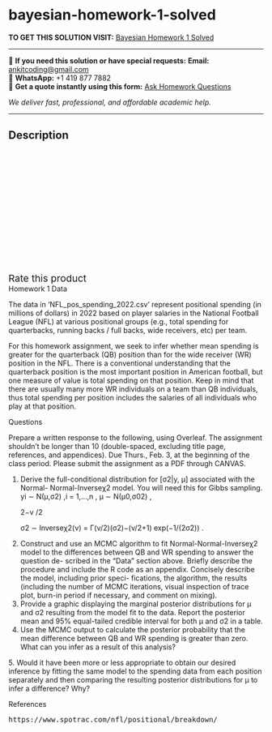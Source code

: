 # bayesian-homework-1-solved
**TO GET THIS SOLUTION VISIT:** [Bayesian Homework 1 Solved](https://www.ankitcodinghub.com/product/bayesian-homework-1-solved/)


---

📩 **If you need this solution or have special requests:** **Email:** ankitcoding@gmail.com  
📱 **WhatsApp:** +1 419 877 7882  
📄 **Get a quote instantly using this form:** [Ask Homework Questions](https://www.ankitcodinghub.com/services/ask-homework-questions/)

*We deliver fast, professional, and affordable academic help.*

---

<h2>Description</h2>



<div class="kk-star-ratings kksr-auto kksr-align-center kksr-valign-top" data-payload="{&quot;align&quot;:&quot;center&quot;,&quot;id&quot;:&quot;98855&quot;,&quot;slug&quot;:&quot;default&quot;,&quot;valign&quot;:&quot;top&quot;,&quot;ignore&quot;:&quot;&quot;,&quot;reference&quot;:&quot;auto&quot;,&quot;class&quot;:&quot;&quot;,&quot;count&quot;:&quot;0&quot;,&quot;legendonly&quot;:&quot;&quot;,&quot;readonly&quot;:&quot;&quot;,&quot;score&quot;:&quot;0&quot;,&quot;starsonly&quot;:&quot;&quot;,&quot;best&quot;:&quot;5&quot;,&quot;gap&quot;:&quot;4&quot;,&quot;greet&quot;:&quot;Rate this product&quot;,&quot;legend&quot;:&quot;0\/5 - (0 votes)&quot;,&quot;size&quot;:&quot;24&quot;,&quot;title&quot;:&quot;Bayesian Homework 1 Solved&quot;,&quot;width&quot;:&quot;0&quot;,&quot;_legend&quot;:&quot;{score}\/{best} - ({count} {votes})&quot;,&quot;font_factor&quot;:&quot;1.25&quot;}">

<div class="kksr-stars">

<div class="kksr-stars-inactive">
            <div class="kksr-star" data-star="1" style="padding-right: 4px">


<div class="kksr-icon" style="width: 24px; height: 24px;"></div>
        </div>
            <div class="kksr-star" data-star="2" style="padding-right: 4px">


<div class="kksr-icon" style="width: 24px; height: 24px;"></div>
        </div>
            <div class="kksr-star" data-star="3" style="padding-right: 4px">


<div class="kksr-icon" style="width: 24px; height: 24px;"></div>
        </div>
            <div class="kksr-star" data-star="4" style="padding-right: 4px">


<div class="kksr-icon" style="width: 24px; height: 24px;"></div>
        </div>
            <div class="kksr-star" data-star="5" style="padding-right: 4px">


<div class="kksr-icon" style="width: 24px; height: 24px;"></div>
        </div>
    </div>

<div class="kksr-stars-active" style="width: 0px;">
            <div class="kksr-star" style="padding-right: 4px">


<div class="kksr-icon" style="width: 24px; height: 24px;"></div>
        </div>
            <div class="kksr-star" style="padding-right: 4px">


<div class="kksr-icon" style="width: 24px; height: 24px;"></div>
        </div>
            <div class="kksr-star" style="padding-right: 4px">


<div class="kksr-icon" style="width: 24px; height: 24px;"></div>
        </div>
            <div class="kksr-star" style="padding-right: 4px">


<div class="kksr-icon" style="width: 24px; height: 24px;"></div>
        </div>
            <div class="kksr-star" style="padding-right: 4px">


<div class="kksr-icon" style="width: 24px; height: 24px;"></div>
        </div>
    </div>
</div>


<div class="kksr-legend" style="font-size: 19.2px;">
            <span class="kksr-muted">Rate this product</span>
    </div>
    </div>
<div class="page" title="Page 1">
<div class="layoutArea">
<div class="column">
Homework 1 Data

The data in ‘NFL_pos_spending_2022.csv’ represent positional spending (in millions of dollars) in 2022 based on player salaries in the National Football League (NFL) at various positional groups (e.g., total spending for quarterbacks, running backs / full backs, wide receivers, etc) per team.

For this homework assignment, we seek to infer whether mean spending is greater for the quarterback (QB) position than for the wide receiver (WR) position in the NFL. There is a conventional understanding that the quarterback position is the most important position in American football, but one measure of value is total spending on that position. Keep in mind that there are usually many more WR individuals on a team than QB individuals, thus total spending per position includes the salaries of all individuals who play at that position.

Questions

Prepare a written response to the following, using Overleaf. The assignment shouldn’t be longer than 10 (double-spaced, excluding title page, references, and appendices). Due Thurs., Feb. 3, at the beginning of the class period. Please submit the assignment as a PDF through CANVAS.

<ol>
<li>Derive the full-conditional distribution for [σ2|y, μ] associated with the Normal- Normal-Inverseχ2 model. You will need this for Gibbs sampling.
yi ∼ N(μ,σ2) ,i = 1,…,n , μ ∼ N(μ0,σ02) ,

2−ν /2

σ2 ∼ Inverseχ2(ν) = Γ(ν/2)(σ2)−(ν/2+1) exp(−1/(2σ2)) .
</li>
<li>Construct and use an MCMC algorithm to fit Normal-Normal-Inverseχ2 model to the differences between QB and WR spending to answer the question de- scribed in the “Data” section above. Briefly describe the procedure and include the R code as an appendix. Concisely describe the model, including prior speci- fications, the algorithm, the results (including the number of MCMC iterations, visual inspection of trace plot, burn-in period if necessary, and comment on mixing).</li>
<li>Provide a graphic displaying the marginal posterior distributions for μ and σ2 resulting from the model fit to the data. Report the posterior mean and 95% equal-tailed credible interval for both μ and σ2 in a table.</li>
<li>Use the MCMC output to calculate the posterior probability that the mean difference between QB and WR spending is greater than zero. What can you infer as a result of this analysis?</li>
</ol>
</div>
</div>
</div>
<div class="page" title="Page 2">
<div class="layoutArea">
<div class="column">
5. Would it have been more or less appropriate to obtain our desired inference by fitting the same model to the spending data from each position separately and then comparing the resulting posterior distributions for μ to infer a difference? Why?

References

<pre>https://www.spotrac.com/nfl/positional/breakdown/
</pre>
</div>
</div>
</div>
